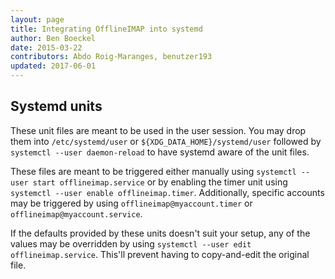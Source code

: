 ```yaml
---
layout: page
title: Integrating OfflineIMAP into systemd
author: Ben Boeckel
date: 2015-03-22
contributors: Abdo Roig-Maranges, benutzer193
updated: 2017-06-01
---
```


<!-- This file is copied to the website by script. -->


## Systemd units

These unit files are meant to be used in the user session. You may drop them
into `/etc/systemd/user` or `${XDG_DATA_HOME}/systemd/user` followed by
`systemctl --user daemon-reload` to have systemd aware of the unit files.

These files are meant to be triggered either manually using `systemctl --user
start offlineimap.service` or by enabling the timer unit using `systemctl --user
enable offlineimap.timer`. Additionally, specific accounts may be triggered by
using `offlineimap@myaccount.timer` or `offlineimap@myaccount.service`.

If the defaults provided by these units doesn't suit your setup, any of the
values may be overridden by using `systemctl --user edit offlineimap.service`.
This'll prevent having to copy-and-edit the original file.
